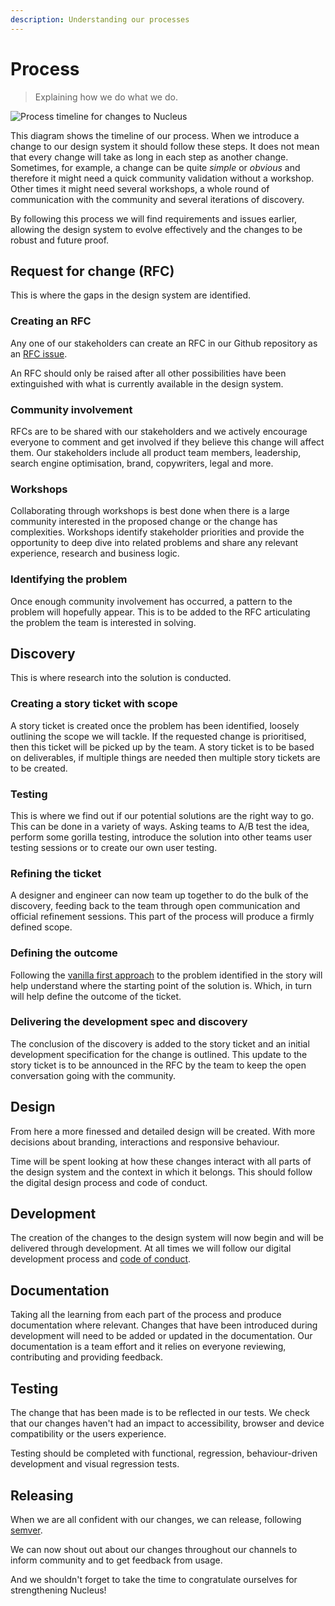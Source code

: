 ```yaml
---
description: Understanding our processes
---
```


# Process

> Explaining how we do what we do.

![Process timeline for changes to Nucleus](https://user-images.githubusercontent.com/7101754/78082493-0f35b000-73ab-11ea-81ed-97970477736d.jpg)

This diagram shows the timeline of our process. When we introduce a change to our design system it should follow these steps. It does not mean that every change will take as long in each step as another change. Sometimes, for example, a change can be quite _simple_ or _obvious_ and therefore it might need a quick community validation without a workshop. Other times it might need several workshops, a whole round of communication with the community and several iterations of discovery.

By following this process we will find requirements and issues earlier, allowing the design system to evolve effectively and the changes to be robust and future proof.

## Request for change (RFC)

This is where the gaps in the design system are identified.

### Creating an RFC

Any one of our stakeholders can create an RFC in our Github repository as an [RFC issue](https://github.com/ConnectedHomes/nucleus/issues/new?assignees=&labels=RFC%2C+draft&template=b--request-a-change.md&title=%5BRFC%5D+Title+of+the+request).

An RFC should only be raised after all other possibilities have been extinguished with what is currently available in the design system.

### Community involvement

RFCs are to be shared with our stakeholders and we actively encourage everyone to comment and get involved if they believe this change will affect them. Our stakeholders include all product team members, leadership, search engine optimisation, brand, copywriters, legal and more.

### Workshops

Collaborating through workshops is best done when there is a large community interested in the proposed change or the change has complexities. Workshops identify stakeholder priorities and provide the opportunity to deep dive into related problems and share any relevant experience, research and business logic.

### Identifying the problem

Once enough community involvement has occurred, a pattern to the problem will hopefully appear. This is to be added to the RFC articulating the problem the team is interested in solving.

## Discovery

This is where research into the solution is conducted.

### Creating a story ticket with scope

A story ticket is created once the problem has been identified, loosely outlining the scope we will tackle. If the requested change is prioritised, then this ticket will be picked up by the team. A story ticket is to be based on deliverables, if multiple things are needed then multiple story tickets are to be created.

### Testing

This is where we find out if our potential solutions are the right way to go. This can be done in a variety of ways. Asking  teams to A/B test the idea, perform some gorilla testing, introduce the solution into other teams user testing sessions or to create our own user testing.

### Refining the ticket

A designer and engineer can now team up together to do the bulk of the discovery, feeding back to the team through open communication and official refinement sessions. This part of the process will produce a firmly defined scope.

### Defining the outcome

Following the [vanilla first approach](https://docs.britishgas.design/how-to/vanilla-first) to the problem identified in the story will help understand where the starting point of the solution is. Which, in turn will help define the outcome of the ticket.

### Delivering the development spec and discovery

The conclusion of the discovery is added to the story ticket and an initial development specification for the change is outlined. This update to the story ticket is to be announced in the RFC by the team to keep the open conversation going with the community.

## Design

From here a more finessed and detailed design will be created. With more decisions about branding, interactions and responsive behaviour.

Time will be spent looking at how these changes interact with all parts of the design system and the context in which it belongs. This should follow the digital design process and code of conduct.

## Development

The creation of the changes to the design system will now begin and will be delivered through development. At all times we will follow our digital development process and [code of conduct](https://github.com/ConnectedHomes/ember-commons/blob/master/CODE_OF_CONDUCT.md).

## Documentation

Taking all the learning from each part of the process and produce documentation where relevant. Changes that have been introduced during development will need to be added or updated in the documentation. Our documentation is a team effort and it relies on everyone reviewing, contributing and providing feedback.

## Testing

The change that has been made is to be reflected in our tests. We check that our changes haven't had an impact to accessibility, browser and device compatibility or the users experience.

Testing should be completed with functional, regression, behaviour-driven development and visual regression tests.

## Releasing

When we are all confident with our changes, we can release, following [semver](https://semver.org/).

We can now shout out about our changes throughout our channels to inform community and to get feedback from usage.

And we shouldn't forget to take the time to congratulate ourselves for strengthening Nucleus!
